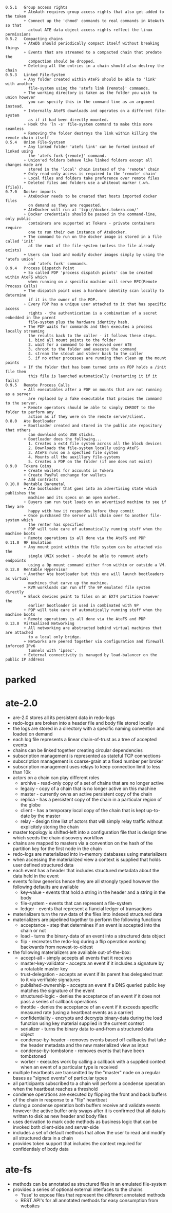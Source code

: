 ```
0.5.1   Group access rights
        + AteAuth requires group access rights that also get added to the token
        + Connect up the 'chmod' commands to real commands in AteAuth so that
          actual ATE data object access rights reflect the linux permissions
0.5.2   Compacting chains
        + AteDb should periodically compact itself without breaking things
        + Events that are streamed to a compacted chain that predate the
          compaction should be dropped.
        + Deleting all the entries in a chain should also destroy the chain
0.5.3   Linked File-System
        + Any folder created within AteFS should be able to 'link' with another
          file-system using the 'atefs link {remote}' commands.
        + The working directory is taken as the folder you wish to union however
          you can specify this in the command line as an argument instead.
        + Internally AteFS downloads and operates on a different file-system
          as if it had been directly mounted.
        + Hook the 'ln -s' file-system command to make this more seamless
        + Removing the folder destroys the link within killing the remote chain itself
0.5.4   Union File-Systsem
        + Any linked folder 'atefs link' can be forked instead of linked using
          the 'atefs fork {remote}' command.
        + Union'ed folders behave like linked folders except all changes made are
          stored in the 'local' chain instead of the 'remote' chain
        + Only read-only access is required to the 'remote' chain'
        + Local files and folders take preference over remote files
        + Deleted files and folders use a whiteout marker (.wh.{file}).
0.7.0   Docker imports
        + AteDocker needs to be created that hosts imported docker files
          on demand as they are requested.
        + AteDocker will run at 'tcp://docker.tokera.com/'
        + Docker credentials should be passed in the command-line, only public
          containers are supported at Tokera - private containers require
          one to run their own instance of AteDocker.
        + The command to run on the docker image is stored in a file called 'init'
          at the root of the file-system (unless the file already exists)
        + Users can load and modify docker images simply by using the 'atefs union'
          and 'atefs fork' commands.
0.9.4   Process Dispatch Point
        + So called PDP 'process dispatch points' can be created within AteFS which
          when running on a specific machine will serve RPC(Remote Process Calls)
        + The dispatch point uses a hardware identity scan locally to determine
          if it is the owner of the PDP.
        + Every PDP has a unique user attached to it that has specific access
          rights - the authentication is a combination of a secret embedded in the parent
          file-system plus the hardware identity hash.
        + The PDP waits for commands and then executes a process locally streaming
          the results back to the caller - it follows these steps.
          1. bind all mount points to the folder
          2. wait for a command to be received over ATE
          3. chroot to the folder and execute the command
          4. stream the stdout and stderr back to the caller
          5. if no other processes are running then clean up the mount points
        + If the folder that has been turned into an PDP holds a /init file then
          this file is launched automatically (restarting it if it fails)
0.9.5   Remote Process Calls
        + All executables after a PDP on mounts that are not running as a server
          are replaced by a fake executable that proxies the command to the server.
        + Remote operators should be able to simply CHROOT to the folder to perform any
          action as if they were on the remote server/client.
0.8.0   Ate Bootloader
        + Bootloader created and stored in the public ate repository that others
          can download onto USB sticks.
        + Bootloader does the following...
          1. Creates a ext4 file system across all the block devices
          2. Downloads the file-system locally using AteFS
          3. AteFS runs on a specfied file system
          4. Mounts all the auxillary file-systems
          5. Creates a PDP on the folder (if one does not exist)
0.9.0   Tokera Coins
        + Create wallets for accounts in Tokera
        + Create PayPal exchange for wallets
        + Add contracts
0.10.0  Rentable Baremetal
        + Ate bootloader that goes into an advertising state which publishes the
          machine and its specs on an open market.
        + Buyers can run test loads on an advertised machine to see if they are
          happy with how it respondes before they commit
        + Once purchased the server will chain over to another file-system which
          the renter has specified
        + PDP will take care of automatically running stuff when the machine boots
        + Remote operations is all done via the AteFS and PDP
0.11.0  9P Emulation
        + Any mount point within the file system can be attached via the
          single UNIX socket - should be able to remount atefs endpoints
          using a 9p mount command either from within or outside a VM.
0.12.0  Rentable Hypervisor
        + Another Ate bootloader but this one will launch bootloaders as virtual
          machines that carve up the machine.
        + KVM workloads can run off the 9P emulated file system directly
        + Block devices point to files on an EXT4 partition however the
          earlier bootloader is used in combinated with 9P
        + PDP will take care of automatically running stuff when the machine boots
        + Remote operations is all done via the AteFS and PDP
0.13.0  Virtualized Networking
        + All networking are abstracted behind virtual machines that are attached
          to a local only bridge.
        + Networks are peered together via configuration and firewall inforced IPv6
          tunnels with 'ipsec'.
        + External connectivity is managed by load-balancer on the public IP address
```

parked
======

ate-2.0
=======

- are-2.0 stores all its persistent data in redo-logs
- redo-logs are broken into a header file and body file stored locally
- the logs are stored in a directory with a specific naming convention and loaded on demand
- each log file represents a linear chain-of-trust as a tree of accepted events
- chains can be linked together creating circular dependencies
- subscription management is represented as stateful TCP connections
- subscription management is coarse-grain at a fixed number per broker
- subscription management uses relays to keep connection limit to less than 10k
- actors on a chain can play different roles
  + archive - read-only copy of a set of chains that are no longer active
  + legacy - copy of a chain that is no longer active on this machine
  + master - currently owns an active persistent copy of the chain
  + replica - has a persistent copy of the chain in a particular region of the globe
  + client - has a temporary local copy of the chain that is kept up-to-date by the master
  + relay - design time list of actors that will simply relay traffic without explicitely storing the chain
- master topology is shifted-left into a configuration file that is design time which seeds the chain discovery workflow
- chains are mapped to masters via a convention on the hash of the partition key for the first node in the chain
- redo-logs are materialized into in-memory databases using materializers
- when accessing the materialized view a context is supplied that holds user defined structured data
- each event has a header that includes structured metadata about the data held in the event
- events follow generics hence they are all strongly typed however the following defaults are available
  + key-value - events that hold a string in the header and a string in the body
  + file-system - events that can represent a file-system
  + ledger - events that represent a fiancial ledger of transactions
- materializers turn the raw data of the files into indexed structured data
- materializers are pipelined together to perform the following functions
  + acceptance - step that determines if an event is accepted into the chain or not
  + load - turns the binary-data of an event into a structured data object
  + flip - recreates the redo-log during a flip operation working backwards from newest-to-oldest
- the following materializers are available out-of-the-box:
  + accept-all - simply accepts all events that it receives
  + master-key-validator - accepts an event if it includes a signature by a rotatable master key
  + trust-delegation - accepts an event if its parent has delegated trust to it via verifiable signatures
  + published-ownership - accepts an event if a DNS queried public key matches the signature of the event
  + structured-logic - denies the acceptance of an event if it does not pass a series of callback operations
  + throttle - denies the acceptance of an event if it exceeds specific measured rate (using a heartbeat events as a carrier)
  + confidentiality - encrypts and decrypts binary-data during the load function using key material supplied in the current context
  + serializer - turns the binary data to-and-from a structured data object
  + condense-by-header - removes events based off callbacks that take the header metadata and the new materialized view as input
  + condense-by-tombstone - removes events that have been tombstoned
  + worker - executes work by calling a callback with a supplied context when an event of a particular type is received
- multiple heartbeats are transmitted by the "master" node on a regular bases as "signed events" of particular types
- all participants subscribed to a chain will perform a condense operation when the heartbeat reaches a threshold
- condense operations are executed by flipping the front and back buffers of the chain in response to a "flip" heartbeat
- during a condense operation both buffers receive and validate events however the active buffer only swaps after
  it is confirmed that all data is written to disk as new header and body files
- uses derivation to mark code methods as business logic that can be invoked both client-side and server-side
- includes a set of default methods that allow the user to read and modify all structured data in a chain
- provides token support that includes the context required for confidentialy of body data

ate-fs
======
- methods can be annotated as structured files in an emulated file-system
- provides a series of optional external interfaces to the chains
   + 'fuse' to expose files that represent the different annotated methods
   + REST API's for all annotated methods for easy consumption from websites